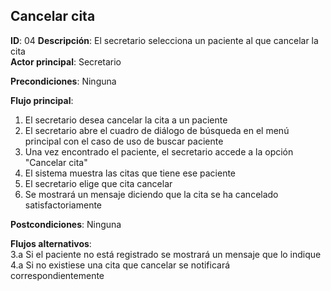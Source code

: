 ## Cancelar cita
 
**ID**: 04 **Descripción**: El secretario selecciona un paciente al que cancelar la cita  
**Actor principal**: Secretario

 
**Precondiciones**: Ninguna
 
**Flujo principal**:
1. El secretario desea cancelar la cita a un paciente
1. El secretario abre el cuadro de diálogo de búsqueda en el menú principal con el caso de uso de buscar paciente
2. Una vez encontrado el paciente, el secretario accede a la opción "Cancelar cita"
4. El sistema muestra las citas que tiene ese paciente
5. El secretario elige que cita cancelar
7. Se mostrará un mensaje diciendo que la cita se ha cancelado satisfactoriamente
 
**Postcondiciones**:  Ninguna
 
**Flujos alternativos**:  
3.a Si el paciente no está registrado se mostrará un mensaje que lo indique  
4.a Si no existiese una cita que cancelar se notificará correspondientemente
